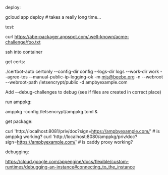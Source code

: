 deploy:

gcloud app deploy # takes a really long time…

test:

curl https://abe-packager.appspot.com/.well-known/acme-challenge/foo.txt

ssh into container

get certs:

./certbot-auto certonly --config-dir config --logs-dir logs --work-dir work --agree-tos --manual-public-ip-logging-ok -m mjs@beebo.org -n --webroot --webroot-path /letsencrypt/public -d ampbyexample.com

Add --debug-challenges to debug (see if files are created in correct place)

run amppkg:

amppkg -config /letsencrypt/amppkg.toml &

get package:

curl 'http://localhost:8081/priv/doc?sign=https://ampbyexample.com/' # is amppkg working?
curl 'http://localhost:8080/amppkg/priv/doc?sign=https://ampbyexample.com/' # is caddy proxy working?

debugging:

https://cloud.google.com/appengine/docs/flexible/custom-runtimes/debugging-an-instance#connecting_to_the_instance

